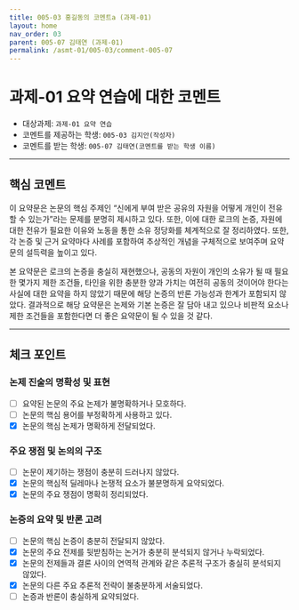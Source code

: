```yaml
---
title: 005-03 홍길동의 코멘트a (과제-01) 
layout: home
nav_order: 03
parent: 005-07 김태연 (과제-01)
permalink: /asmt-01/005-03/comment-005-07
---
```


# 과제-01 요약 연습에 대한 코멘트

- 대상과제: `과제-01 요약 연습`
- 코멘트를 제공하는 학생: `005-03 김지안(작성자)` 
- 코멘트를 받는 학생: `005-07 김태연(코멘트를 받는 학생 이름)` 

---

## 핵심 코멘트

이 요약문은 논문의 핵심 주제인 “신에게 부여 받은 공유의 자원을 어떻게 개인이 전유할 수 있는가”라는 문제를 분명히 제시하고 있다. 또한, 이에 대한 로크의 논증, 자원에 대한 전유가 필요한 이유와 노동을 통한 소유 정당화를 체계적으로 잘 정리하였다. 또한, 각 논증 및 근거 요약마다 사례를 포함하여 추상적인 개념을 구체적으로 보여주며 요약문의 설득력을 높이고 있다.

본 요약문은 로크의 논증을 충실히 재현했으나, 공동의 자원이 개인의 소유가 될 때 필요한 몇가지 제한 조건들, 타인을 위한 충분한 양과 가치는 여전히 공동의 것이어야 한다는 사실에 대한 요약을 하지 않았기 때문에 해당 논증의 반론 가능성과 한계가 포함되지 않았다. 결과적으로 해당 요약문은 논제와 기본 논증은 잘 담아 내고 있으나 비판적 요소나 제한 조건들을 포함한다면 더 좋은 요약문이 될 수 있을 것 같다. 

---

## 체크 포인트

### 논제 진술의 명확성 및 표현  
- [ ] 요약된 논문의 주요 논제가 불명확하거나 모호하다.  
- [ ] 논문의 핵심 용어를 부정확하게 사용하고 있다.  
- [x] 논문의 핵심 논제가 명확하게 전달되었다.  

### 주요 쟁점 및 논의의 구조  
- [ ] 논문이 제기하는 쟁점이 충분히 드러나지 않았다.  
- [x] 논문의 핵심적 딜레마나 논쟁적 요소가 불분명하게 요약되었다.  
- [x] 논문의 주요 쟁점이 명확히 정리되었다.  

### 논증의 요약 및 반론 고려  
- [ ] 논문의 핵심 논증이 충분히 전달되지 않았다.  
- [x] 논문의 주요 전제를 뒷받침하는 논거가 충분히 분석되지 않거나 누락되었다.  
- [x] 논문의 전제들과 결론 사이의 연역적 관계와 같은 추론적 구조가 충실히 분석되지 않았다.  
- [x] 논문의 다른 주요 추론적 전략이 불충분하게 서술되었다.
- [ ] 논증과 반론이 충실하게 요약되었다. 